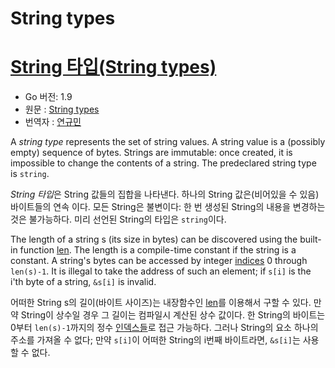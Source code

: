 # String types

# [String 타입(String types)](#string-types)

* Go 버전: 1.9
* 원문 : [String types](https://golang.org/ref/spec#String_types)
* 번역자 : [연규민](@voidsatisfaction)

A *string type* represents the set of string values. A string value is a (possibly empty) sequence of bytes. Strings are immutable: once created, it is impossible to change the contents of a string. The predeclared string type is `string`.

*String 타입*은 String 값들의 집합을 나타낸다. 하나의 String 값은(비어있을 수 있음) 바이트들의 연속 이다. 모든 String은 불변이다: 한 번 생성된 String의 내용을 변경하는 것은 불가능하다. 미리 선언된 String의 타입은 `string`이다.

The length of a string s (its size in bytes) can be discovered using the built-in function [len](/Built-in%20functions/length_and_capacity.html). The length is a compile-time constant if the string is a constant. A string's bytes can be accessed by integer [indices](/Expressions/index_expressions.html) 0 through `len(s)-1`. It is illegal to take the address of such an element; if `s[i]` is the i'th byte of a string, `&s[i]` is invalid.

어떠한 String s의 길이(바이트 사이즈)는 내장함수인 [len](/Built-in%20functions/length_and_capacity.html)를 이용해서 구할 수 있다. 만약 String이 상수일 경우 그 길이는 컴파일시 계산된 상수 값이다. 한 String의 바이트는 0부터 `len(s)-1`까지의 정수 [인덱스들](/Expressions/index_expressions.html)로 접근 가능하다. 그러나 String의 요소 하나의 주소를 가져올 수 없다; 만약 `s[i]`이 어떠한 String의 i번째 바이트라면, `&s[i]`는 사용할 수 없다.
